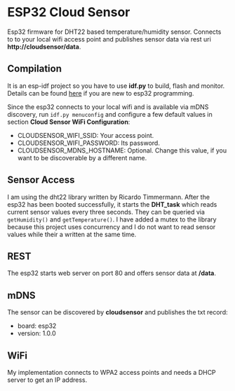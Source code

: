 # ESP32 Cloud Sensor
Esp32 firmware for DHT22 based temperature/humidity sensor.
Connects to to your local wifi access point and publishes
sensor data via rest uri __http://cloudsensor/data__. 

## Compilation
It is an esp-idf project so you have to use __idf.py__ to
build, flash and monitor. Details can be found 
[here](https://docs.espressif.com/projects/esp-idf/en/latest/esp32/get-started/linux-macos-setup.html#get-started-linux-macos-first-steps)
if you are new to esp32 programming. 

Since the esp32 connects to your local wifi and is available via mDNS
discovery, run `idf.py menuconfig` and configure a few default
values in section __Cloud Sensor WiFi Configuration__:

* CLOUDSENSOR_WIFI_SSID: Your access point.
* CLOUDSENSOR_WIFI_PASSWORD: Its password.
* CLOUDSENSOR_MDNS_HOSTNAME: Optional. Change this value, if you want to be discoverable by a different name.

## Sensor Access
I am using the dht22 library written by Ricardo Timmermann. 
After the esp32 has been booted successfully, it starts the
__DHT_task__ which reads current sensor values every three
seconds. They can be queried via `getHumidity()` and
`getTemperature()`. I have added a mutex to the library because
this project uses concurrency and I do not want to read sensor values
while their a written at the same time. 

## REST
The esp32 starts web server on port 80 and offers sensor
data at __/data__.

## mDNS
The sensor can be discovered by __cloudsensor__ and publishes the txt record:

* board: esp32
* version: 1.0.0

## WiFi
My implementation connects to WPA2 access points and needs a
DHCP server to get an IP address.